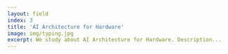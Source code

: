 ```yaml
---
layout: field
index: 3
title: 'AI Architecture for Hardware'
image: img/typing.jpg
excerpt: We study about AI Architecture for Hardware. Description...
---
```

